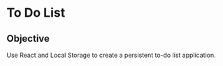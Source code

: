 # To Do List

## Objective
Use React and Local Storage to create a persistent to-do list application.
